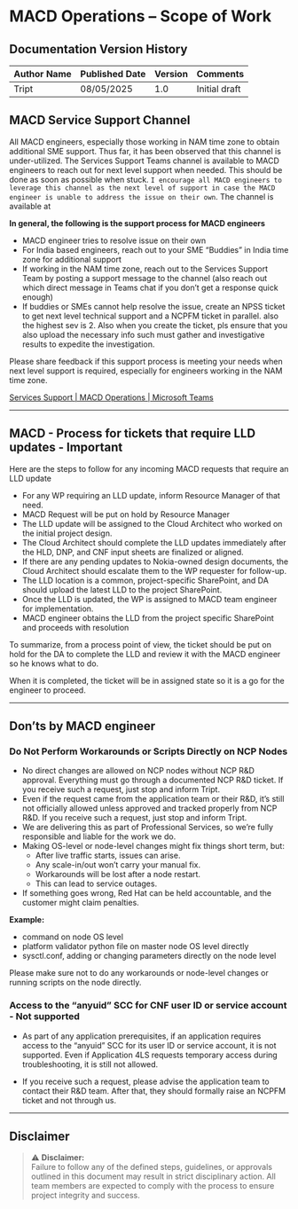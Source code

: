 # MACD Operations – Scope of Work

## Documentation Version History

| **Author Name** | **Published Date** | **Version** | **Comments** |
|------------------|---------------------|-------------|-------------|
| Tript | 08/05/2025          | 1.0         | Initial draft|

## MACD Service Support Channel


All MACD engineers, especially those working in NAM time zone to obtain additional SME support. Thus far, it has been observed that this channel is under-utilized. The  Services Support Teams channel is available to MACD engineers to reach out for next level support when needed. This should be done as soon as possible when stuck. `I encourage all MACD engineers to leverage this channel as the next level of support in case the MACD engineer is unable to address the issue on their own`. The channel is available at

**In general, the following is the support process for MACD engineers**

- MACD engineer tries to resolve issue on their own
- For India based engineers, reach out to your SME “Buddies”  in India time zone for additional support
- If working in the NAM time zone, reach out to the Services Support Team by posting a support message to the channel (also reach out which direct message in Teams chat if you don’t get a response quick enough)
- If buddies or SMEs cannot help resolve the issue, create an NPSS ticket to get next level technical support and a NCPFM ticket in parallel. also the highest sev is 2.   Also when you create the ticket, pls ensure that you also upload the necessary info such must gather and investigative results to expedite the investigation.


Please share feedback if this support process is meeting your needs when next level support is required, especially for engineers working in the NAM time zone.


[Services Support | MACD Operations | Microsoft Teams](https://teams.microsoft.com/l/channel/19%3A7o-tGsUP4VQsfHEy1DcVf4XcJW5rQkR1ocIrVnvJZzs1%40thread.tacv2/Services%20Support?groupId=7a0d773f-51d7-4b85-a359-f6766f94d8e9&tenantId=5d471751-9675-428d-917b-70f44f9630b0&ngc=true&allowXTenantAccess=true)

---

## MACD - Process for tickets that require LLD updates - Important

Here are the steps to follow for any incoming MACD requests that require an LLD update
 
- For any WP requiring an LLD update, inform Resource Manager of that need.
- MACD Request will be put on hold by Resource Manager
- The LLD update will be assigned to the Cloud Architect who worked on the initial project design.
- The Cloud Architect should complete the LLD updates immediately after the HLD, DNP, and CNF input sheets are finalized or aligned.
- If there are any pending updates to Nokia-owned design documents, the Cloud Architect should escalate them to the WP requester for follow-up.
- The LLD location is a common, project-specific SharePoint, and DA should upload the latest LLD to the project SharePoint.
- Once the LLD is updated, the WP is assigned to MACD team engineer for implementation.
- MACD engineer obtains the LLD from the project specific SharePoint and proceeds with resolution
 
To summarize, from a process point of view, the ticket should be put on hold for the DA to complete the LLD and review it with the MACD engineer so he knows what to do.

When it is completed, the ticket will be in assigned state so it is a go for the engineer to proceed.

---


## Don’ts by MACD engineer

### Do Not Perform Workarounds or Scripts Directly on NCP Nodes

- No direct changes are allowed on NCP nodes without NCP R&D approval. Everything must go through a documented NCP R&D ticket. If you receive such a request, just stop and inform Tript.
- Even if the request came from the application team or their R&D, it’s still not officially allowed unless approved and tracked properly from NCP R&D. If you receive such a request, just stop and inform Tript.
- We are delivering this as part of Professional Services, so we’re fully responsible and liable for the work we do.
- Making OS-level or node-level changes might fix things short term, but:
    - After live traffic starts, issues can arise.
    - Any scale-in/out won’t carry your manual fix.
    - Workarounds will be lost after a node restart.
    - This can lead to service outages.
- If something goes wrong, Red Hat can be held accountable, and the customer might claim penalties.

**Example:**

- command on node OS level
- platform validator python file on master node OS level directly
- sysctl.conf, adding or changing parameters directly on the node level

 
Please make sure not to do any workarounds or node-level changes or running scripts on the node directly.
 

### Access to the “anyuid” SCC for CNF user ID or service account - Not supported

- As part of any application prerequisites, if an application requires access to the “anyuid” SCC for its user ID or service account, it is not supported. Even if Application 4LS requests temporary access during troubleshooting, it is still not allowed.
 
- If you receive such a request, please advise the application team to contact their R&D team. After that, they should formally raise an NCPFM ticket and not through us.

---

## Disclaimer

> ⚠️ **Disclaimer:**  
> Failure to follow any of the defined steps, guidelines, or approvals outlined in this document may result in strict disciplinary action. All team members are expected to comply with the process to ensure project integrity and success.
